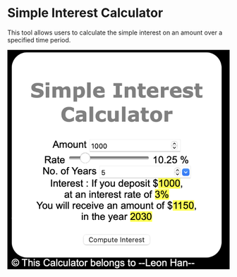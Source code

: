 # Simple Interest Calculator

This tool allows users to calculate the simple interest on an amount over a specified time period.

![Simple Calculator](simple_calculator.png)